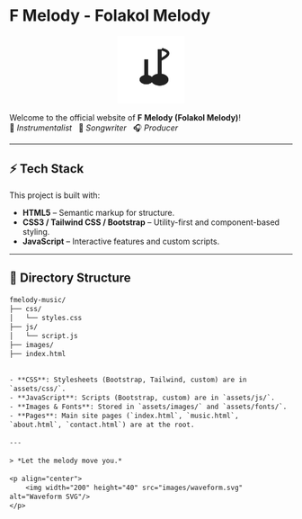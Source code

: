 # F Melody - Folakol Melody

<p align="center">
    <img width="120" height="120" src="images/music.svg" alt="Music Note SVG"/>
</p>

Welcome to the official website of **F Melody (Folakol Melody)**!  
🎹 *Instrumentalist* &nbsp; 🎤 *Songwriter* &nbsp; 🎧 *Producer*

---

## ⚡️ Tech Stack

This project is built with:

- **HTML5** – Semantic markup for structure.
- **CSS3 / Tailwind CSS / Bootstrap** – Utility-first and component-based styling.
- **JavaScript** – Interactive features and custom scripts.

---

## 📁 Directory Structure

```plaintext
fmelody-music/
├── css/
│   └── styles.css
├── js/
│   └── script.js
├── images/
├── index.html
```
```

- **CSS**: Stylesheets (Bootstrap, Tailwind, custom) are in `assets/css/`.
- **JavaScript**: Scripts (Bootstrap, custom) are in `assets/js/`.
- **Images & Fonts**: Stored in `assets/images/` and `assets/fonts/`.
- **Pages**: Main site pages (`index.html`, `music.html`, `about.html`, `contact.html`) are at the root.

---

> *Let the melody move you.*

<p align="center">
    <img width="200" height="40" src="images/waveform.svg" alt="Waveform SVG"/>
</p>
